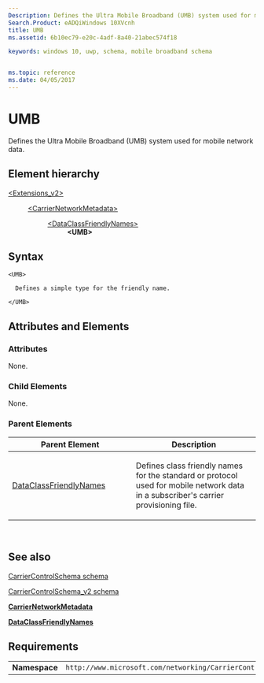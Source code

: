 ```yaml
---
Description: Defines the Ultra Mobile Broadband (UMB) system used for mobile network data.
Search.Product: eADQiWindows 10XVcnh
title: UMB
ms.assetid: 6b10ec79-e20c-4adf-8a40-21abec574f18

keywords: windows 10, uwp, schema, mobile broadband schema


ms.topic: reference
ms.date: 04/05/2017
---
```


# UMB


Defines the Ultra Mobile Broadband (UMB) system used for mobile network data.

## Element hierarchy

<dl>
<dt><a href="element-extensions-v2.md">&lt;Extensions_v2&gt;</a></dt>
<dd>
<dl>
<dt><a href="element-carriernetworkmetadata.md">&lt;CarrierNetworkMetadata&gt;</a></dt>
<dd>
<dl>
<dt><a href="element-dataclassfriendlynames.md">&lt;DataClassFriendlyNames&gt;</a></dt>
<dd><b>&lt;UMB&gt;</b></dd>
</dl>
</dd>
</dl>
</dd>
</dl>

## Syntax

``` syntax
<UMB>

  Defines a simple type for the friendly name.

</UMB>
```

## Attributes and Elements


### Attributes

None.

### Child Elements

None.

### Parent Elements

<table>
<colgroup>
<col width="50%" />
<col width="50%" />
</colgroup>
<thead>
<tr class="header">
<th>Parent Element</th>
<th>Description</th>
</tr>
</thead>
<tbody>
<tr class="odd">
<td><a href="element-dataclassfriendlynames.md">DataClassFriendlyNames</a> </td>
<td><p>Defines class friendly names for the standard or protocol used for mobile network data in a subscriber's carrier provisioning file.</p></td>
</tr>
</tbody>
</table>

 

## See also


[CarrierControlSchema schema](../carriercontrolschema/schema-root.md)

[CarrierControlSchema\_v2 schema](schema-root.md)

[**CarrierNetworkMetadata**](element-carriernetworkmetadata.md)

[**DataClassFriendlyNames**](element-dataclassfriendlynames.md)

## Requirements

|          |         |
|----------|--------------|
| **Namespace** | `http://www.microsoft.com/networking/CarrierControl/v2` |

 

 